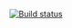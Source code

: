 [![Build status](https://ci.appveyor.com/api/projects/status/22a615gp2nexevj3/branch/master?svg=true)](https://ci.appveyor.com/project/lap-Dmitry/containers-8-1/branch/master)